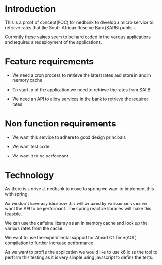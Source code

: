 # Introduction

 

This is a proof of concept(POC) for nedbank to develop a micro-service to retrieve rates that the South African Reserve Bank(SARB) publish.

Currently these values seem to be hard coded in the various applications and requires a redeployment of the applications.

 

# Feature requirements

 

* We need a cron process to retrieve the latest rates and store in and in memory cache

* On startup of the application we need to retrieve the rates from SARB

* We need an API to allow services in the bank to retrieve the required rates

 

# Non function requirements

 

* We want this service to adhere to good design principals

* We want test code

* We want it to be performant

 

# Technology

 

As there is a drive at nedbank to move to spring we want to implement this with spring.

 

As we don't have any idea how this will be used by various services we want the API to be performant. The spring reactive libraries will make this feasible.

We can use the caffeine libaray as an in memory cache and look up the various rates from the cache.

We want to use the experimental support for Ahead Of Time(AOT) compilation to further increase performance.

 

As we want to profile the application we would like to use k6.io as the tool to perform this testing as it is very simple using javascript to define the tests.
